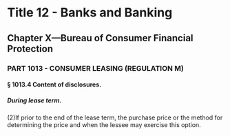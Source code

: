 
# Title 12 - Banks and Banking
## Chapter X—Bureau of Consumer Financial Protection
### PART 1013 - CONSUMER LEASING (REGULATION M)
#### § 1013.4 Content of disclosures.
##### During lease term.

(2)If prior to the end of the lease term, the purchase price or the method for determining the price and when the lessee may exercise this option.
